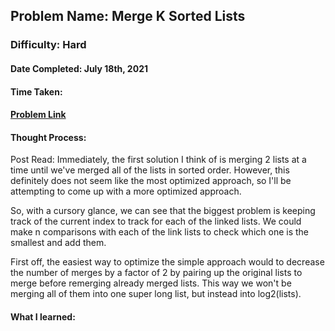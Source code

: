 ## Problem Name: Merge K Sorted Lists
### Difficulty: Hard
#### Date Completed: July 18th, 2021
#### Time Taken: 
#### [Problem Link](https://leetcode.com/problems/merge-k-sorted-lists/)

#### Thought Process:
Post Read: Immediately, the first solution I think of is merging 2 lists at a time until we've merged all of the lists in sorted order.
However, this definitely does not seem like the most optimized approach, so I'll be attempting to come up with a more optimized approach.

So, with a cursory glance, we can see that the biggest problem is keeping track of the current index to track for each of the linked lists.
We could make n comparisons with each of the link lists to check which one is the smallest and add them.

First off, the easiest way to optimize the simple approach would to decrease the number of merges by a factor of 2 by pairing up the original lists to merge
before remerging already merged lists. This way we won't be merging all of them into one super long list, but instead into log2(lists).

#### What I learned: 
